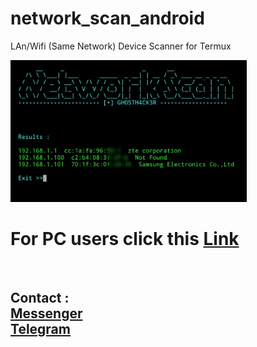# network_scan_android
LAn/Wifi (Same Network) Device Scanner for Termux

<img src="https://github.com/GH0STH4CKER/network_scan_android/blob/main/androidipscan_ss.jpg" width=75%>

# For PC users click this <a href="https://github.com/GH0STH4CKER/Lan_IP_Scanner" >Link</a>

<br>
<h2> Contact : <br>
<a href="https://m.me/dimuth92">Messenger</a><br>
<a href="https://t.me/Dimuth92">Telegram</a>
</h2>
